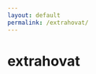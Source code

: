 ```yaml
---
layout: default
permalink: /extrahovat/
---
```

<div>
  <h1>extrahovat</h1>
</div>

<script src="/assets/js/main.js"></script>
